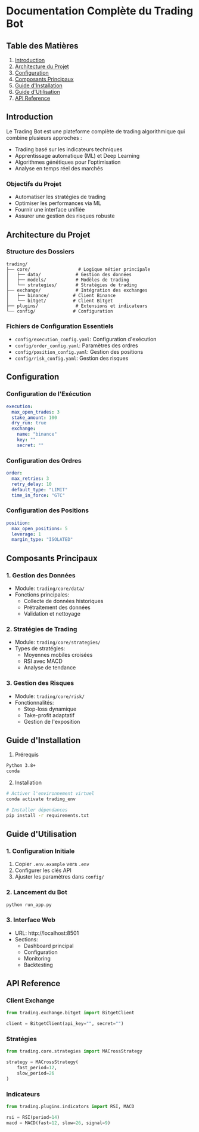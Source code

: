 # Documentation Complète du Trading Bot

## Table des Matières
1. [Introduction](#introduction)
2. [Architecture du Projet](#architecture)
3. [Configuration](#configuration)
4. [Composants Principaux](#composants)
5. [Guide d'Installation](#installation)
6. [Guide d'Utilisation](#utilisation)
7. [API Reference](#api)

## Introduction <a name="introduction"></a>

Le Trading Bot est une plateforme complète de trading algorithmique qui combine plusieurs approches :
- Trading basé sur les indicateurs techniques
- Apprentissage automatique (ML) et Deep Learning
- Algorithmes génétiques pour l'optimisation
- Analyse en temps réel des marchés

### Objectifs du Projet
- Automatiser les stratégies de trading
- Optimiser les performances via ML
- Fournir une interface unifiée
- Assurer une gestion des risques robuste

## Architecture du Projet <a name="architecture"></a>

### Structure des Dossiers
```
trading/
├── core/                  # Logique métier principale
│   ├── data/             # Gestion des données
│   ├── models/           # Modèles de trading
│   └── strategies/       # Stratégies de trading
├── exchange/             # Intégration des exchanges
│   ├── binance/         # Client Binance
│   └── bitget/          # Client Bitget
├── plugins/              # Extensions et indicateurs
└── config/              # Configuration
```

### Fichiers de Configuration Essentiels
- `config/execution_config.yaml`: Configuration d'exécution
- `config/order_config.yaml`: Paramètres des ordres
- `config/position_config.yaml`: Gestion des positions
- `config/risk_config.yaml`: Gestion des risques

## Configuration <a name="configuration"></a>

### Configuration de l'Exécution
```yaml
execution:
  max_open_trades: 3
  stake_amount: 100
  dry_run: true
  exchange:
    name: "binance"
    key: ""
    secret: ""
```

### Configuration des Ordres
```yaml
order:
  max_retries: 3
  retry_delay: 10
  default_type: "LIMIT"
  time_in_force: "GTC"
```

### Configuration des Positions
```yaml
position:
  max_open_positions: 5
  leverage: 1
  margin_type: "ISOLATED"
```

## Composants Principaux <a name="composants"></a>

### 1. Gestion des Données
- Module: `trading/core/data/`
- Fonctions principales:
  - Collecte de données historiques
  - Prétraitement des données
  - Validation et nettoyage

### 2. Stratégies de Trading
- Module: `trading/core/strategies/`
- Types de stratégies:
  - Moyennes mobiles croisées
  - RSI avec MACD
  - Analyse de tendance

### 3. Gestion des Risques
- Module: `trading/core/risk/`
- Fonctionnalités:
  - Stop-loss dynamique
  - Take-profit adaptatif
  - Gestion de l'exposition

## Guide d'Installation <a name="installation"></a>

1. Prérequis
```bash
Python 3.8+
conda
```

2. Installation
```bash
# Activer l'environnement virtuel
conda activate trading_env

# Installer dépendances
pip install -r requirements.txt
```

## Guide d'Utilisation <a name="utilisation"></a>

### 1. Configuration Initiale
1. Copier `.env.example` vers `.env`
2. Configurer les clés API
3. Ajuster les paramètres dans `config/`

### 2. Lancement du Bot
```bash
python run_app.py
```

### 3. Interface Web
- URL: http://localhost:8501
- Sections:
  - Dashboard principal
  - Configuration
  - Monitoring
  - Backtesting

## API Reference <a name="api"></a>

### Client Exchange
```python
from trading.exchange.bitget import BitgetClient

client = BitgetClient(api_key="", secret="")
```

### Stratégies
```python
from trading.core.strategies import MACrossStrategy

strategy = MACrossStrategy(
    fast_period=12,
    slow_period=26
)
```

### Indicateurs
```python
from trading.plugins.indicators import RSI, MACD

rsi = RSI(period=14)
macd = MACD(fast=12, slow=26, signal=9)
```